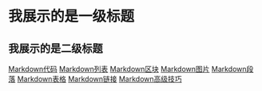 我展示的是一级标题
=================

我展示的是二级标题
-----------------

[Markdown代码](https://github.com/justina0/justina0.github.io/blob/main/Markdown-%E4%BB%A3%E7%A0%81.md)
[Markdown列表](https://github.com/justina0/justina0.github.io/blob/main/Markdown-%E5%88%97%E8%A1%A8.md)
[Markdown区块](https://github.com/justina0/justina0.github.io/blob/main/Markdown-%E5%8C%BA%E5%9D%97.md)
[Markdown图片](https://github.com/justina0/justina0.github.io/blob/main/Markdown-%E5%9B%BE%E7%89%87.md)
[Markdown段落](https://github.com/justina0/justina0.github.io/blob/main/Markdown-%E6%AE%B5%E8%90%BD.md)
[Markdown表格](https://github.com/justina0/justina0.github.io/blob/main/Markdown-%E8%A1%A8%E6%A0%BC.md)
[Markdown链接](https://github.com/justina0/justina0.github.io/blob/main/Markdown-%E9%93%BE%E6%8E%A5.md)
[Markdown高级技巧](https://github.com/justina0/justina0.github.io/blob/main/Markdown-%E9%AB%98%E7%BA%A7%E6%8A%80%E5%B7%A7.md)
